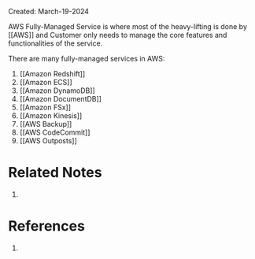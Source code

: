 Created: March-19-2024

AWS Fully-Managed Service is where most of the heavy-lifting is done by [[AWS]] and Customer only needs to manage the core features and functionalities of the service.

There are many fully-managed services in AWS:

1. [[Amazon Redshift]]
2. [[Amazon ECS]]
3. [[Amazon DynamoDB]]
4. [[Amazon DocumentDB]]
5. [[Amazon FSx]]
6. [[Amazon Kinesis]]
7. [[AWS Backup]]
8. [[AWS CodeCommit]]
9. [[AWS Outposts]]
# Related Notes

1. 
# References

1. 